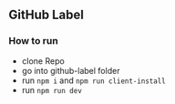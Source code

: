 ## GitHub Label

### How to run

- clone Repo
- go into github-label folder
- run `npm i` and `npm run client-install`
- run `npm run dev`
